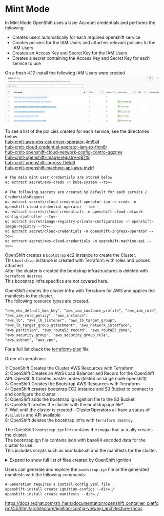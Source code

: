 # Mint Mode

In Mint Mode OpenShift uses a User Account credentials and performs the following:
- Creates users automatically for each required openshift service
- Creates policies for the IAM Users and attaches relevant policies to the IAM Users
- Creates an Access Key and Secret Key for the IAM Users
- Creates a secret containing the Access Key and Secret Key for each service to use

On a fresh 4.12 install the following IAM Users were created
![img.png](img.png)

To see a list of the policies created for each service, see the directories below:  
[hub-crnlt-aws-ebs-csi-driver-operator-4m5k4](policies/hub-crnlt-aws-ebs-csi-driver-operator-4m5k4.json)  
[hub-crnlt-cloud-credential-operator-iam-ro-fnm8r](policies/hub-crnlt-cloud-credential-operator-iam-ro-fnm8r.json)  
[hub-crnlt-openshift-cloud-network-config-contro-qgzmw](policies/hub-crnlt-openshift-cloud-network-config-contro-qgzmw.json)  
[hub-crnlt-openshift-image-registry-q87t9](policies/hub-crnlt-openshift-image-registry-q87t9.json)  
[hub-crnlt-openshift-ingress-fh6c6](policies/hub-crnlt-openshift-ingress-fh6c6.json)  
[hub-crnlt-openshift-machine-api-aws-tnzkf](policies/hub-crnlt-openshift-machine-api-aws-tnzkf.json)

```shell
# The main mint user credentials are stored below
oc extract secret/aws-creds -n kube-system --to=-

# The following secrets are created by default for each service / CredentialsRequest
oc extract secrets/cloud-credential-operator-iam-ro-creds -n openshift-cloud-credential-operator --to=-
oc extract secrets/cloud-credentials -n openshift-cloud-network-config-controller --to=-
oc extract secret/image-registry-private-configuration -n openshift-image-registry --to=-
oc extract secret/cloud-credentials -n openshift-ingress-operator --to=-
oc extract secret/aws-cloud-credentials -n openshift-machine-api --to=-
```

OpenShift creates a `bootstrap` ec2 instance to create the Cluster.  
This `bootstrap` instance is created with Terraform with roles and polices attached  
After the cluster is created the bootstrap infrastructures is deleted with `terraform destroy`    
This bootstrap infra specifics are not covered here.  

OpenShift creates the cluster infra with Terraform for AWS and applies the manifests to the cluster.  
The following resource _types_ are created.  
```shell
"aws_ebs_default_kms_key", "aws_iam_instance_profile", "aws_iam_role", "aws_iam_role_policy", "aws_instance", 
"aws_lb", "aws_lb_listener", "aws_lb_target_group", "aws_lb_target_group_attachment", "aws_network_interface", 
"aws_partition", "aws_route53_record", "aws_route53_zone", "aws_security_group", "aws_security_group_rule", 
"aws_subnet", "aws_vpc",
```

For a full list check the [terraform-plan](terraform-plan.md) file  

Order of operations:

1: OpenShift Creates the Cluster AWS Resources with Terraform  
2: OpenShift Creates an AWS Load Balancer and Record for the OpenShift API. OpenShift Creates master nodes (tested on singe node openshift)  
3: OpenShift Creates the Bootstrap AWS Resources with Terraform  
4: OpenShift creates bootstrap EC2 instance and S3 Bucket to connect to and configure the cluster  
5: OpenShift adds the bootstrap.ign ignition file to the S3 Bucket  
6: OpenShift creates the cluster with the bootstrap.ign file*  
7: Wait until the cluster is created - ClusterOperators all have a status of `Available` and API available  
8: OpenShift deletes the bootstrap infra with `terraform destroy`  
 
The OpenShift `bootstrap.ign` file contains the _magic_ that actually creates the cluster.  
The bootstrap.ign file contains json with base64 encoded data for the cluster to use.  
This includes scripts such as bootkube.sh and the manifests for the cluster.  

<details>
<summary>Expand to show full list of files created by OpenShift Ignition</summary>

```shell
/etc/containers/registries.conf
/etc/ignition-machine-config-encapsulated.json
/etc/motd
/etc/pki/ca-trust/source/anchors/ca.crt
/etc/profile.d/proxy.sh
/etc/systemd/system.conf.d/10-default-env.conf
/root/.docker/config.json
/usr/local/bin/approve-csr.sh
/usr/local/bin/bootkube.sh
/usr/local/bin/bootstrap-cluster-gather.sh
/usr/local/bin/bootstrap-pivot.sh
/usr/local/bin/bootstrap-service-record.sh
/usr/local/bin/bootstrap-verify-api-server-urls.sh
/usr/local/bin/crio-configure.sh
/usr/local/bin/installer-gather.sh
/usr/local/bin/installer-masters-gather.sh
/usr/local/bin/kubelet-pause-image.sh
/usr/local/bin/kubelet.sh
/usr/local/bin/release-image-download.sh
/usr/local/bin/release-image.sh
/usr/local/bin/report-progress.sh
/opt/openshift/manifests/cluster-config.yaml
/opt/openshift/manifests/cluster-dns-02-config.yml
/opt/openshift/manifests/cluster-infrastructure-02-config.yml
/opt/openshift/manifests/cluster-ingress-02-config.yml
/opt/openshift/manifests/cluster-ingress-default-ingresscontroller.yaml
/opt/openshift/manifests/cluster-network-01-crd.yml
/opt/openshift/manifests/cluster-network-02-config.yml
/opt/openshift/manifests/cluster-proxy-01-config.yaml
/opt/openshift/manifests/cluster-scheduler-02-config.yml
/opt/openshift/manifests/cvo-overrides.yaml
/opt/openshift/manifests/kube-cloud-config.yaml
/opt/openshift/manifests/kube-system-configmap-root-ca.yaml
/opt/openshift/manifests/machine-config-server-tls-secret.yaml
/opt/openshift/manifests/openshift-config-secret-pull-secret.yaml
/opt/openshift/openshift/99_cloud-creds-secret.yaml
/opt/openshift/openshift/99_kubeadmin-password-secret.yaml
/opt/openshift/openshift/99_role-cloud-creds-secret-reader.yaml
/opt/openshift/openshift/openshift-install-manifests.yaml
/opt/openshift/openshift/99_openshift-cluster-api_master-user-data-secret.yaml
/opt/openshift/openshift/99_openshift-machineconfig_99-master-ssh.yaml
/opt/openshift/openshift/99_openshift-cluster-api_master-machines-0.yaml
/opt/openshift/openshift/99_openshift-cluster-api_worker-user-data-secret.yaml
/opt/openshift/openshift/99_openshift-machineconfig_99-worker-ssh.yaml
/opt/openshift/openshift/99_openshift-cluster-api_worker-machineset-0.yaml
/opt/openshift/original_cvo_overrides.patch
/opt/openshift/auth/kubeconfig
/opt/openshift/auth/kubeconfig-kubelet
/opt/openshift/auth/kubeconfig-loopback
/opt/openshift/tls/admin-kubeconfig-ca-bundle.crt
/opt/openshift/tls/aggregator-ca.key
/opt/openshift/tls/aggregator-ca.crt
/opt/openshift/tls/aggregator-ca-bundle.crt
/opt/openshift/tls/aggregator-client.key
/opt/openshift/tls/aggregator-client.crt
/opt/openshift/tls/aggregator-signer.key
/opt/openshift/tls/aggregator-signer.crt
/opt/openshift/tls/apiserver-proxy.key
/opt/openshift/tls/apiserver-proxy.crt
/opt/openshift/tls/kube-apiserver-lb-ca-bundle.crt
/opt/openshift/tls/kube-apiserver-lb-server.key
/opt/openshift/tls/kube-apiserver-lb-server.crt
/opt/openshift/tls/kube-apiserver-internal-lb-server.key
/opt/openshift/tls/kube-apiserver-internal-lb-server.crt
/opt/openshift/tls/kube-apiserver-lb-signer.key
/opt/openshift/tls/kube-apiserver-lb-signer.crt
/opt/openshift/tls/kube-apiserver-localhost-ca-bundle.crt
/opt/openshift/tls/kube-apiserver-localhost-server.key
/opt/openshift/tls/kube-apiserver-localhost-server.crt
/opt/openshift/tls/kube-apiserver-localhost-signer.key
/opt/openshift/tls/kube-apiserver-localhost-signer.crt
/opt/openshift/tls/kube-apiserver-service-network-ca-bundle.crt
/opt/openshift/tls/kube-apiserver-service-network-server.key
/opt/openshift/tls/kube-apiserver-service-network-server.crt
/opt/openshift/tls/kube-apiserver-service-network-signer.key
/opt/openshift/tls/kube-apiserver-service-network-signer.crt
/opt/openshift/tls/kube-apiserver-complete-server-ca-bundle.crt
/opt/openshift/tls/kube-apiserver-complete-client-ca-bundle.crt
/opt/openshift/tls/kube-apiserver-to-kubelet-ca-bundle.crt
/opt/openshift/tls/kube-apiserver-to-kubelet-client.key
/opt/openshift/tls/kube-apiserver-to-kubelet-client.crt
/opt/openshift/tls/kube-apiserver-to-kubelet-signer.key
/opt/openshift/tls/kube-apiserver-to-kubelet-signer.crt
/opt/openshift/tls/kube-control-plane-ca-bundle.crt
/opt/openshift/tls/kube-control-plane-kube-controller-manager-client.key
/opt/openshift/tls/kube-control-plane-kube-controller-manager-client.crt
/opt/openshift/tls/kube-control-plane-kube-scheduler-client.key
/opt/openshift/tls/kube-control-plane-kube-scheduler-client.crt
/opt/openshift/tls/kube-control-plane-signer.key
/opt/openshift/tls/kube-control-plane-signer.crt
/opt/openshift/tls/kubelet-bootstrap-kubeconfig-ca-bundle.crt
/opt/openshift/tls/kubelet-client-ca-bundle.crt
/opt/openshift/tls/kubelet-client.key
/opt/openshift/tls/kubelet-client.crt
/opt/openshift/tls/kubelet-signer.key
/opt/openshift/tls/kubelet-signer.crt
/opt/openshift/tls/kubelet-serving-ca-bundle.crt
/opt/openshift/tls/machine-config-server.key
/opt/openshift/tls/machine-config-server.crt
/opt/openshift/tls/service-account.key
/opt/openshift/tls/service-account.pub
/opt/openshift/tls/journal-gatewayd.key
/opt/openshift/tls/journal-gatewayd.crt
/opt/openshift/tls/root-ca.crt
```
</details>

Users can generate and explore the `bootstrap.ign` file or the generated manifests with the following commands:   
```shell
# Generation requires a install-config.yaml file
openshift-install create ignition-configs --dir=./
openshift-install create manifests --dir=./
```

https://docs.redhat.com/zh_hans/documentation/openshift_container_platform/4.5/html/architecture/ignition-config-viewing_architecture-rhcos  